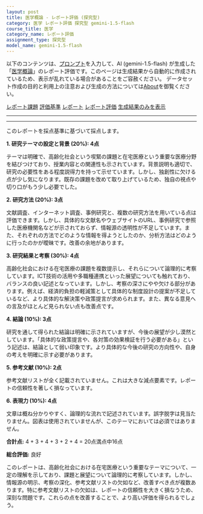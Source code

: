 ```yaml
---
layout: post
title: 医学概論 - レポート評価 (探究型)
category: 医学 レポート評価 探究型 gemini-1.5-flash
course_title: 医学
category_name: レポート評価
assignment_type: 探究型
model_name: gemini-1.5-flash
---
```


以下のコンテンツは、[プロンプト](https://github.com/takedatoshiyuki/synthetic_assignments/tree/main/generated/医学/gemini-1.5-flash/prompt_レポート評価-探究型.md)を入力して、AI (gemini-1.5-flash) が生成した「[医学概論](/contents/医学/)」のレポート評価です。このページは生成結果から自動的に作成されているため、表示が乱れている場合があることをご容赦ください。
データセット作成の目的と利用上の注意および生成の方法については[About](/About)を御覧ください。

[レポート課題](../レポート課題-探究型)
[評価基準](../評価基準-探究型)
[レポート](../レポート-探究型)
[レポート評価](../レポート評価-探究型)
[生成結果のみを表示](https://github.com/takedatoshiyuki/synthetic_assignments/tree/main/generated/医学/gemini-1.5-flash/レポート評価-探究型.md)
  

***
***
  
このレポートを採点基準に基づいて採点します。

**1. 研究テーマの設定と背景 (20%): 4点**

テーマは明確で、高齢化社会という喫緊の課題と在宅医療という重要な医療分野を結びつけており、授業内容との関連性も示されています。背景説明も適切で、研究の必要性をある程度説得力を持って示せています。しかし、独創性に欠ける点が少し気になります。既存の課題を改めて取り上げているため、独自の視点や切り口がもう少し必要でした。


**2. 研究方法 (20%): 3点**

文献調査、インターネット調査、事例研究と、複数の研究方法を用いている点は評価できます。しかし、具体的な文献名やウェブサイトのURL、事例研究で参照した医療機関名などが示されておらず、情報源の透明性が不足しています。また、それぞれの方法でどのような情報を得ようとしたのか、分析方法はどのように行ったのかが曖昧です。改善の余地があります。


**3. 研究結果と考察 (30%): 4点**

高齢化社会における在宅医療の課題を複数提示し、それらについて論理的に考察しています。ICT技術の活用や多職種連携といった展望についても触れており、バランスの良い記述となっています。しかし、考察の深さにやや欠ける部分があります。例えば、経済的負担の軽減策として具体的な制度設計の提案が不足しているなど、より具体的な解決策や政策提言が求められます。また、異なる意見への言及がほとんど見られない点も改善点です。


**4. 結論 (10%): 3点**

研究を通して得られた結論は明確に示されていますが、今後の展望が少し漠然としています。「具体的な政策提言や、各対策の効果検証を行う必要がある」という記述は、結論として弱い印象です。より具体的な今後の研究の方向性や、自身の考えを明確に示す必要があります。


**5. 参考文献 (10%): 2点**

参考文献リストが全く記載されていません。これは大きな減点要素です。レポートの信頼性を著しく損なっています。


**6. 表現力 (10%): 4点**

文章は概ね分かりやすく、論理的な流れで記述されています。誤字脱字は見当たりません。図表は使用されていませんが、このテーマにおいては必須ではありません。


**合計点:** 4 + 3 + 4 + 3 + 2 + 4 = 20点満点中16点


**総合評価:**  良好

このレポートは、高齢化社会における在宅医療という重要なテーマについて、一定の理解を示しており、課題と展望について論理的に考察しています。しかし、情報源の明示、考察の深化、参考文献リストの欠如など、改善すべき点が複数あります。特に参考文献リストの欠如は、レポートの信頼性を大きく損なうため、深刻な問題です。これらの点を改善することで、より高い評価を得られるでしょう。
